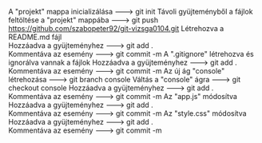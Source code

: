 A "projekt" mappa inicializálása                                ---> git init
Távoli gyüjteményből a fájlok feltöltése a "projekt" mappába    ---> git push https://github.com/szabopeter92/git-vizsga0104.git
Létrehozva a README.md fájl                       
Hozzáadva a gyüjteményhez                                       ---> git add .          
Kommentáva az esemény                                           ---> git commit -m 
A ".gitignore" létrehozva és ignorálva vannak a fájlok
Hozzáadva a gyüjteményhez                                       ---> git add .
Kommentáva az esemény                                           ---> git commit -m
Az új ág "console" létrehozása                                  ---> git branch console
Váltás a "console" ágra                                         ---> git checkout console
Hozzáadva a gyüjteményhez                                       ---> git add .          
Kommentáva az esemény                                           ---> git commit -m 
Az "app.js" módosítva
Hozzáadva a gyüjteményhez                                       ---> git add .          
Kommentáva az esemény                                           ---> git commit -m 
Az "style.css" módosítva
Hozzáadva a gyüjteményhez                                       ---> git add .          
Kommentáva az esemény                                           ---> git commit -m 
